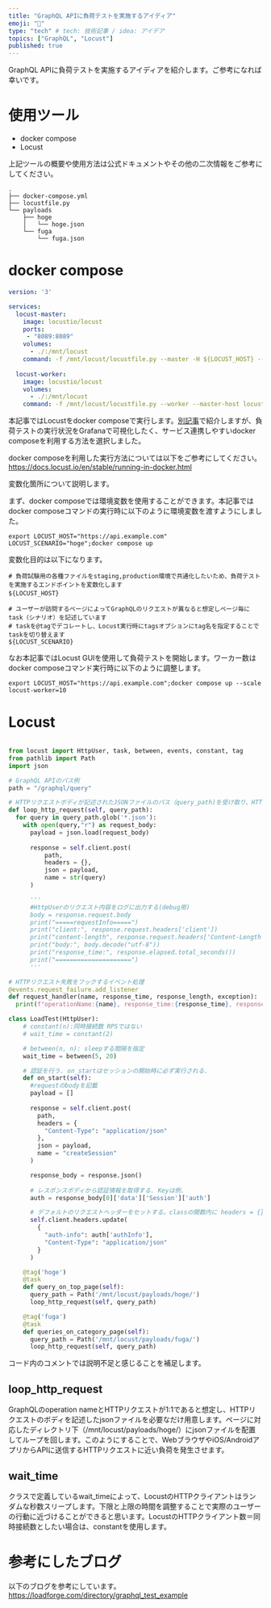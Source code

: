 ```yaml
---
title: "GraphQL APIに負荷テストを実施するアイディア"
emoji: "🦗"
type: "tech" # tech: 技術記事 / idea: アイデア
topics: ["GraphQL", "Locust"]
published: true
---
```

GraphQL APIに負荷テストを実施するアイディアを紹介します。ご参考になれば幸いです。

# 使用ツール
- docker compose
- Locust

上記ツールの概要や使用方法は公式ドキュメントやその他の二次情報をご参考にしてください。
```sample project
.
├── docker-compose.yml
├── locustfile.py
└── payloads
    ├── hoge
    │   └── hoge.json
    └── fuga
        └── fuga.json
```

# docker compose
```yml:docker-compose.yml
version: '3'

services:
  locust-master:
    image: locustio/locust
    ports:
     - "8089:8089"
    volumes:
      - ./:/mnt/locust
    command: -f /mnt/locust/locustfile.py --master -H ${LOCUST_HOST} --tags ${LOCUST_SCENARIO}
  
  locust-worker:
    image: locustio/locust
    volumes:
      - ./:/mnt/locust
    command: -f /mnt/locust/locustfile.py --worker --master-host locust-master
```
本記事ではLocustをdocker composeで実行します。[別記事](https://zenn.dev/zenn/articles/bbe899f8a78cfd)で紹介しますが、負荷テストの実行状況をGrafanaで可視化したく、サービス連携しやすいdocker composeを利用する方法を選択しました。

docker composeを利用した実行方法については以下をご参考にしてください。
https://docs.locust.io/en/stable/running-in-docker.html

変数化箇所について説明します。

まず、docker composeでは環境変数を使用することができます。本記事ではdocker composeコマンドの実行時に以下のように環境変数を渡すようにしました。
```shell
export LOCUST_HOST="https://api.example.com" LOCUST_SCENARIO="hoge";docker compose up
```
変数化目的は以下になります。
```shell
# 負荷試験用の各種ファイルをstaging,production環境で共通化したいため、負荷テストを実施するエンドポイントを変数化します
${LOCUST_HOST}　

# ユーザーが訪問するページによってGraphQLのリクエストが異なると想定しページ毎にtask（シナリオ）を記述しています
# taskを@tagでデコレートし、Locust実行時にtagsオプションにtag名を指定することでtaskを切り替えます
${LOCUST_SCENARIO}
```
なお本記事ではLocust GUIを使用して負荷テストを開始します。ワーカー数はdocker composeコマンド実行時に以下のように調整します。
```shell
export LOCUST_HOST="https://api.example.com";docker compose up --scale locust-worker=10
```

# Locust
```python:locustfile.py

from locust import HttpUser, task, between, events, constant, tag
from pathlib import Path
import json

# GraphQL APIのパス例
path = "/graphql/query"

# HTTPリクエストボディが記述されたJSONファイルのパス（query_path)を受け取り、HTTPリクエストをループする関数
def loop_http_request(self, query_path):
  for query in query_path.glob('*.json'):
    with open(query,"r") as request_body:
      payload = json.load(request_body)
    
      response = self.client.post(
          path,
          headers = {},
          json = payload,
          name = str(query)
      )

      '''
      #HttpUserのリクエスト内容をログに出力する(debug用)
      body = response.request.body
      print("=====requestInfo=====")
      print("client:", response.request.headers['client'])
      print("content-length", response.request.headers['Content-Length'])
      print("body:", body.decode("utf-8"))
      print("response_time:", response.elapsed.total_seconds())
      print("=====================")
      '''

# HTTPリクエスト失敗をフックするイベント処理
@events.request_failure.add_listener
def request_handler(name, response_time, response_length, exception):
  print(f"operationName:{name}, response_time:{response_time}, response_length:{response_length}, exception:{exception}")

class LoadTest(HttpUser):
    # constant(n):同時接続数 RPSではない
    # wait_time = constant(2)

    # between(n, n): sleepする間隔を指定
    wait_time = between(5, 20)

    # 認証を行う. on_startはセッションの開始時に必ず実行される.
    def on_start(self):
      #requestのbodyを記載
      payload = [] 
      
      response = self.client.post(
        path,
        headers = {
          "Content-Type": "application/json"
        },
        json = payload,
        name = "createSession"
      )

      response_body = response.json()
　　　 
      # レスポンスボディから認証情報を取得する. Keyは例.
      auth = response_body[0]['data']['Session']['auth']

      # デフォルトのリクエストヘッダーをセットする。classの関数内に headers = {} と記載したときは以下のヘッダーが付与される。
      self.client.headers.update(
        {
          "auth-info": auth['authInfo'],
          "Content-Type": "application/json"
        }
      )

    @tag('hoge')
    @task
    def query_on_top_page(self):
      query_path = Path('/mnt/locust/payloads/hoge/')
      loop_http_request(self, query_path)

    @tag('fuga')
    @task
    def queries_on_category_page(self):
      query_path = Path('/mnt/locust/payloads/fuga/')
      loop_http_request(self, query_path)
```
コード内のコメントでは説明不足と感じることを補足します。

## loop_http_request
GraphQLのoperation nameとHTTPリクエストが1:1であると想定し、HTTPリクエストのボディを記述したjsonファイルを必要なだけ用意します。ページに対応したディレクトリ下（/mnt/locust/payloads/hoge/）にjsonファイルを配置してループを回します。このようにすることで、WebブラウザやiOS/AndroidアプリからAPIに送信するHTTPリクエストに近い負荷を発生させます。

## wait_time
クラスで定義しているwait_timeによって、LocustのHTTPクライアントはランダムな秒数スリープします。下限と上限の時間を調整することで実際のユーザーの行動に近づけることができると思います。LocustのHTTPクライアント数＝同時接続数としたい場合は、constantを使用します。

# 参考にしたブログ
以下のブログを参考にしています。
https://loadforge.com/directory/graphql_test_example